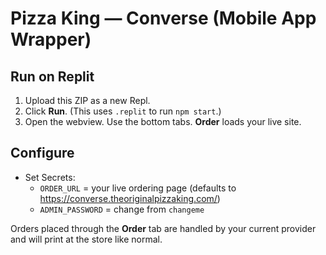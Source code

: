 # Pizza King — Converse (Mobile App Wrapper)

## Run on Replit
1. Upload this ZIP as a new Repl.
2. Click **Run**. (This uses `.replit` to run `npm start`.)
3. Open the webview. Use the bottom tabs. **Order** loads your live site.

## Configure
- Set Secrets:
  - `ORDER_URL` = your live ordering page (defaults to https://converse.theoriginalpizzaking.com/)
  - `ADMIN_PASSWORD` = change from `changeme`

Orders placed through the **Order** tab are handled by your current provider and will print at the store like normal.
